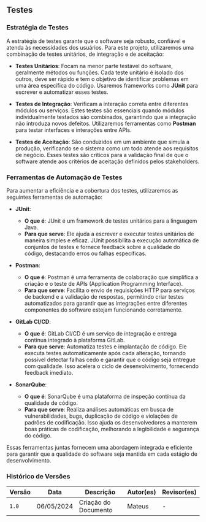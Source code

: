 ## Testes

### Estratégia de Testes

A estratégia de testes garante que o software seja robusto, confiável e atenda às necessidades dos usuários. Para este projeto, utilizaremos uma combinação de testes unitários, de integração e de aceitação:

- **Testes Unitários**: Focam na menor parte testável do software, geralmente métodos ou funções. Cada teste unitário é isolado dos outros, deve ser rápido e tem o objetivo de identificar problemas em uma área específica do código. Usaremos frameworks como **JUnit** para escrever e automatizar esses testes.

- **Testes de Integração**: Verificam a interação correta entre diferentes módulos ou serviços. Estes testes são essenciais quando módulos individualmente testados são combinados, garantindo que a integração não introduza novos defeitos. Utilizaremos ferramentas como **Postman** para testar interfaces e interações entre APIs.

- **Testes de Aceitação**: São conduzidos em um ambiente que simula a produção, verificando se o sistema como um todo atende aos requisitos de negócio. Esses testes são críticos para a validação final de que o software atende aos critérios de aceitação definidos pelos stakeholders.

### Ferramentas de Automação de Testes

Para aumentar a eficiência e a cobertura dos testes, utilizaremos as seguintes ferramentas de automação:

- **JUnit**:
  - **O que é**: JUnit é um framework de testes unitários para a linguagem Java.
  - **Para que serve**: Ele ajuda a escrever e executar testes unitários de maneira simples e eficaz. JUnit possibilita a execução automática de conjuntos de testes e fornece feedback sobre a qualidade do código, destacando erros ou falhas específicas.

- **Postman**:
  - **O que é**: Postman é uma ferramenta de colaboração que simplifica a criação e o teste de APIs (Application Programming Interface).
  - **Para que serve**: Facilita o envio de requisições HTTP para serviços de backend e a validação de respostas, permitindo criar testes automatizados para garantir que as integrações entre diferentes componentes do software estejam funcionando corretamente.

- **GitLab CI/CD**:
  - **O que é**: GitLab CI/CD é um serviço de integração e entrega contínua integrado à plataforma GitLab.
  - **Para que serve**: Automatiza testes e implantação de código. Ele executa testes automaticamente após cada alteração, tornando possível detectar falhas cedo e garantir que o código seja entregue com qualidade. Isso acelera o ciclo de desenvolvimento, fornecendo feedback imediato.

- **SonarQube**:
  - **O que é**: SonarQube é uma plataforma de inspeção contínua da qualidade de código.
  - **Para que serve**: Realiza análises automáticas em busca de vulnerabilidades, bugs, duplicação de código e violações de padrões de codificação. Isso ajuda os desenvolvedores a manterem boas práticas de codificação, melhorando a legibilidade e segurança do código.

Essas ferramentas juntas fornecem uma abordagem integrada e eficiente para garantir que a qualidade do software seja mantida em cada estágio de desenvolvimento.

### Histórico de Versões

| Versão | Data       | Descrição            | Autor(es)              | Revisor(es) |
|--------|------------|----------------------|------------------------|-------------|
| `1.0`  | 06/05/2024 | Criação do Documento | Mateus                  | -           |